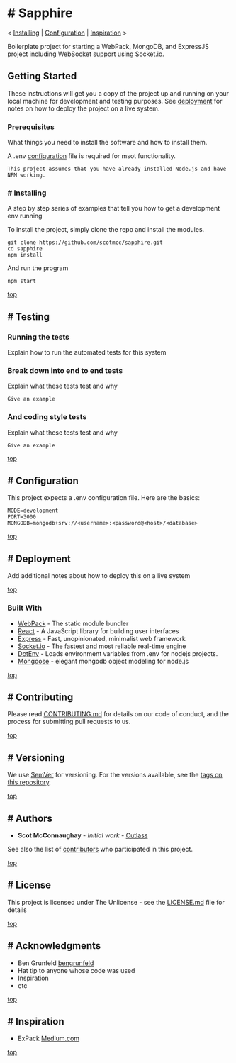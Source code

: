 # # Sapphire

< [Installing](#-Installing) | [Configuration](#-Configuration) | [Inspiration](#-Inspiration) >

Boilerplate project for starting a WebPack, MongoDB, and ExpressJS project including WebSocket support using Socket.io.

## Getting Started

These instructions will get you a copy of the project up and running on your local machine for development and testing purposes. See [deployment](#-Deployment) for notes on how to deploy the project on a live system.

### Prerequisites

What things you need to install the software and how to install them.

A .env [configuration](#-Configuration) file is required for msot functionality.

```
This project assumes that you have already installed Node.js and have NPM working.
```

### # Installing

A step by step series of examples that tell you how to get a development env running

To install the project, simply clone the repo and install the modules.

```
git clone https://github.com/scotmcc/sapphire.git
cd sapphire
npm install
```

And run the program

```
npm start
```

[top](#-Sapphire)

## # Testing

### Running the tests

Explain how to run the automated tests for this system

### Break down into end to end tests

Explain what these tests test and why

```
Give an example
```

### And coding style tests

Explain what these tests test and why

```
Give an example
```

[top](#-Sapphire)

## # Configuration

This project expects a .env configuration file. Here are the basics:

```
MODE=development
PORT=3000
MONGODB=mongodb+srv://<username>:<password@<host>/<database>
```

[top](#-Sapphire)

## # Deployment

Add additional notes about how to deploy this on a live system

[top](#-Sapphire)

### Built With

-   [WebPack](https://webpack.js.org/) - The static module bundler
-   [React](https://reactjs.org/) - A JavaScript library for building user interfaces
-   [Express](https://expressjs.com/) - Fast, unopinionated, minimalist web framework
-   [Socket.io](https://socket.io/) - The fastest and most reliable real-time engine
-   [DotEnv](https://github.com/motdotla/dotenv) - Loads environment variables from .env for nodejs projects.
-   [Mongoose](https://mongoosejs.com/) - elegant mongodb object modeling for node.js

[top](#-Sapphire)

## # Contributing

Please read [CONTRIBUTING.md](CONTRIBUTING.md) for details on our code of conduct, and the process for submitting pull requests to us.

[top](#-Sapphire)

## # Versioning

We use [SemVer](http://semver.org/) for versioning. For the versions available, see the [tags on this repository](https://github.com/scotmcc/sapphire/tags).

[top](#-Sapphire)

## # Authors

-   **Scot McConnaughay** - _Initial work_ - [Cutlass]()

See also the list of [contributors](https://github.com/scotmcc/sapphire/graphs/contributors) who participated in this project.

[top](#-Sapphire)

## # License

This project is licensed under The Unlicense - see the [LICENSE.md](LICENSE.md) file for details

[top](#-Sapphire)

## # Acknowledgments

-   Ben Grunfeld [bengrunfeld](https://github.com/bengrunfeld)
-   Hat tip to anyone whose code was used
-   Inspiration
-   etc

[top](#-Sapphire)

## # Inspiration

-   ExPack [Medium.com](https://medium.com/@binyamin/creating-a-node-express-webpack-app-with-dev-and-prod-builds-a4962ce51334)

[top](#-Sapphire)
